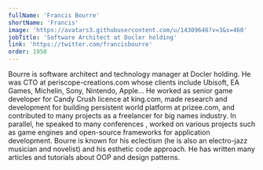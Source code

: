 ```yaml
---
fullName: 'Francis Bourre'
shortName: 'Francis'
image: 'https://avatars3.githubusercontent.com/u/14309646?v=3&s=460'
jobTitle: 'Software Architect at Docler holding'
link: 'https://twitter.com/francisbourre'
order: 1950
---
```


Bourre is software architect and technology manager at Docler holding. He was CTO at periscope-creations.com whose clients include Ubisoft, EA Games, Michelin, Sony, Nintendo, Apple... He worked as senior game developer for Candy Crush licence at king.com, made research and development for building persistent world platform at prizee.com, and contributed to many projects as a freelancer for big names industry. In parallel, he speaked to many conferences , worked on various projects such as game engines and open-source frameworks for application development. Bourre is known for his eclectism (he is also an electro-jazz musician and novelist) and his esthetic code approach. He has written many articles and tutorials about OOP and design patterns.